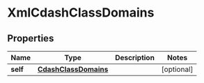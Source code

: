 

# XmlCdashClassDomains


## Properties

Name | Type | Description | Notes
------------ | ------------- | ------------- | -------------
**self** | [**CdashClassDomains**](CdashClassDomains.md) |  |  [optional]



